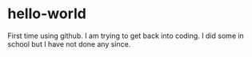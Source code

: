 # hello-world
First time using github.  I am trying to get back into coding.  I did some in school but I have not done any since.
